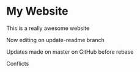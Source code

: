 # My Website	

This is a really awesome website

Now editing on update-readme branch

Updates made on master on GitHub before rebase

Conflicts
